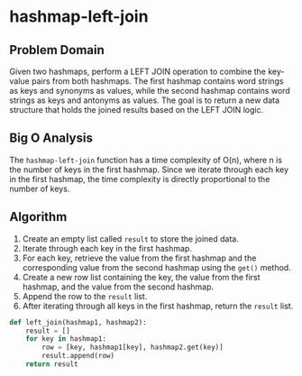 # hashmap-left-join

## Problem Domain

Given two hashmaps, perform a LEFT JOIN operation to combine the key-value pairs from both hashmaps. The first hashmap contains word strings as keys and synonyms as values, while the second hashmap contains word strings as keys and antonyms as values. The goal is to return a new data structure that holds the joined results based on the LEFT JOIN logic.


## Big O Analysis

The `hashmap-left-join` function has a time complexity of O(n), where n is the number of keys in the first hashmap. Since we iterate through each key in the first hashmap, the time complexity is directly proportional to the number of keys.

## Algorithm

1. Create an empty list called `result` to store the joined data.
2. Iterate through each key in the first hashmap.
3. For each key, retrieve the value from the first hashmap and the corresponding value from the second hashmap using the `get()` method.
4. Create a new row list containing the key, the value from the first hashmap, and the value from the second hashmap.
5. Append the row to the `result` list.
6. After iterating through all keys in the first hashmap, return the `result` list.


```python
def left_join(hashmap1, hashmap2):
    result = []
    for key in hashmap1:
        row = [key, hashmap1[key], hashmap2.get(key)]
        result.append(row)
    return result
```